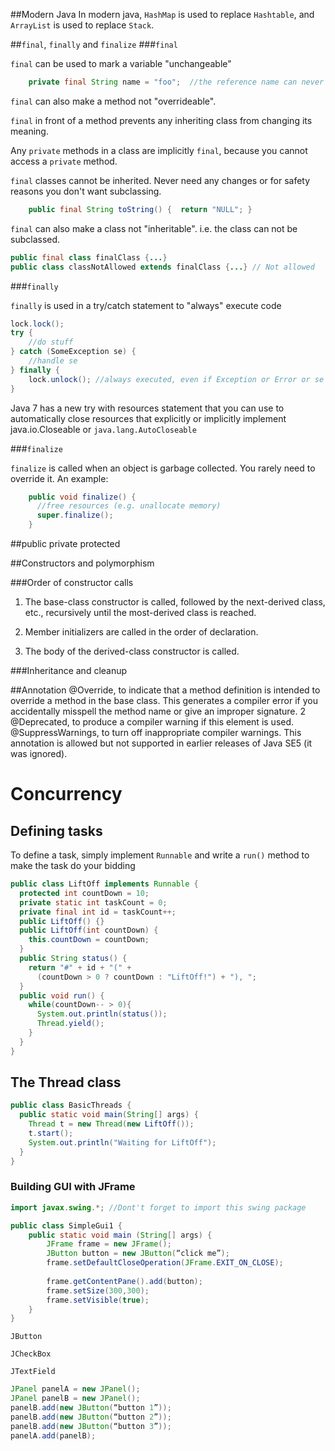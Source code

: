 ##Modern Java
In modern java, `HashMap` is used to replace `Hashtable`, and `ArrayList` is used to replace `Stack`.

##`final`, `finally` and `finalize`
###`final`

`final` can be used to mark a variable "unchangeable"

```java
    private final String name = "foo";  //the reference name can never change
```

`final` can also make a method not "overrideable".

`final` in front of a method prevents any inheriting class from changing its meaning.

Any `private` methods in a class are implicitly `final`, because you cannot access a `private` method.

`final` classes cannot be inherited. Never need any changes or for safety reasons you don't want subclassing.


```java
    public final String toString() {  return "NULL"; }
```

`final` can also make a class not "inheritable". i.e. the class can not be subclassed.

```java
public final class finalClass {...}
public class classNotAllowed extends finalClass {...} // Not allowed
```

###`finally`

`finally` is used in a try/catch statement to "always" execute code


```java
lock.lock();
try {
    //do stuff
} catch (SomeException se) {
    //handle se
} finally {
    lock.unlock(); //always executed, even if Exception or Error or se
}
```

Java 7 has a new try with resources statement that you can use to automatically close resources that explicitly or implicitly implement java.io.Closeable or `java.lang.AutoCloseable`

###`finalize`

`finalize` is called when an object is garbage collected. You rarely need to override it. An example:

```java
    public void finalize() {
      //free resources (e.g. unallocate memory)
      super.finalize();
    }
```

##public private protected

##Constructors and polymorphism

###Order of constructor calls

1. The base-class constructor is called, followed by the next-derived class, etc.,
recursively until the most-derived class is reached.

2. Member initializers are called in the order of declaration.

3. The body of the derived-class constructor is called.

###Inheritance and cleanup

##Annotation
@Override, to indicate that a method definition is intended to override a method in
the base class. This generates a compiler error if you accidentally misspell the method
name or give an improper signature. 2
@Deprecated, to produce a compiler warning if this element is used.
@SuppressWarnings, to turn off inappropriate compiler warnings. This annotation
is allowed but not supported in earlier releases of Java SE5 (it was ignored).

# Concurrency

## Defining tasks

To define a task, simply implement `Runnable` and write a  `run()` method to make the task do your bidding

```java
public class LiftOff implements Runnable {
  protected int countDown = 10;
  private static int taskCount = 0;
  private final int id = taskCount++;
  public LiftOff() {}
  public LiftOff(int countDown) {
    this.countDown = countDown;
  }  
  public String status() {
    return "#" + id + "(" +
      (countDown > 0 ? countDown : "LiftOff!") + "), ";
  }
  public void run() {
    while(countDown-- > 0){
      System.out.println(status());
      Thread.yield();
    }
  }  
}
```


## The Thread class

```java
public class BasicThreads {
  public static void main(String[] args) {
    Thread t = new Thread(new LiftOff());
    t.start();
    System.out.println("Waiting for LiftOff");
  }
}

```

### Building GUI with JFrame

```java
import javax.swing.*; //Dont't forget to import this swing package

public class SimpleGui1 {
    public static void main (String[] args) {
        JFrame frame = new JFrame();
        JButton button = new JButton(“click me”);
        frame.setDefaultCloseOperation(JFrame.EXIT_ON_CLOSE);
        
        frame.getContentPane().add(button);
        frame.setSize(300,300);
        frame.setVisible(true);
    }
}
```

`JButton`

`JCheckBox`

`JTextField`

```java
JPanel panelA = new JPanel();
JPanel panelB = new JPanel();
panelB.add(new JButton(“button 1”));
panelB.add(new JButton(“button 2”));
panelB.add(new JButton(“button 3”));
panelA.add(panelB);
```


